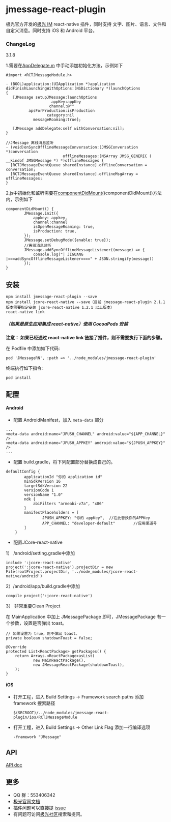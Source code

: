 # jmessage-react-plugin 

极光官方开发的[极光 IM](https://docs.jiguang.cn/jmessage/guideline/jmessage_guide/) react-native 插件，同时支持 文字、图片、语言、文件和自定义消息。同时支持 iOS 和 Android 平台。

### ChangeLog

3.1.8

1.需要在[AppDelegate.m](https://github.com/jpush/jmessage-react-plugin/blob/master/example/ios/JMessageDemo/AppDelegate.m) 中手动添加初始化方法，示例如下

```
#import <RCTJMessageModule.h>

- (BOOL)application:(UIApplication *)application didFinishLaunchingWithOptions:(NSDictionary *)launchOptions
{   
   [JMessage setupJMessage:launchOptions
                    appKey:appKey
                   channel:@""
          apsForProduction:isProduction
                  category:nil
            messageRoaming:true];
   
   [JMessage addDelegate:self withConversation:nil];
}

//JMessage 离线消息监听
- (void)onSyncOfflineMessageConversation:(JMSGConversation *)conversation
                         offlineMessages:(NSArray JMSG_GENERIC ( __kindof JMSGMessage *) *)offlineMessages {
  [RCTJMessageEventQueue sharedInstance].offlineConversation = conversation;
  [RCTJMessageEventQueue sharedInstance].offlineMsgArray = offlineMessages;
}
```

2.js中初始化和监听需要在[componentDidMount()](https://github.com/jpush/jmessage-react-plugin/blob/master/example/app/routes/Launch/index.js)componentDidMount()方法内，示例如下

```
componentDidMount() {
        JMessage.init({
            appkey: appkey,
            channel:channel
            isOpenMessageRoaming: true,
            isProduction: true,
        });
        JMessage.setDebugMode({enable: true});
        //离线消息监听
        JMessage.addSyncOfflineMessageListener((message) => {
            console.log("| JIGUANG |===addSyncOfflineMessageListener====" + JSON.stringify(message))
        });
}        
```

## 安装

```
npm install jmessage-react-plugin --save
npm install jcore-react-native --save（目前 jmessage-react-plugin 2.1.1 版本需要指定安装 jcore-react-native 1.2.1 以上版本）
react-native link
```

##### （如果是原生应用集成 react-native）使用 CocoaPods 安装

**注意： 如果已经通过 react-native link 链接了插件，则不需要执行下面的步骤。**


在 Podfile 中添加如下代码:

```
pod 'JMessageRN', :path => '../node_modules/jmessage-react-plugin'
```

终端执行如下指令:

```
pod install
```

## 配置

#### Android

- 配置 AndroidManifest，加入 `meta-data` 部分
```
...
<meta-data android:name="JPUSH_CHANNEL" android:value="${APP_CHANNEL}" />
<meta-data android:name="JPUSH_APPKEY" android:value="${JPUSH_APPKEY}" />
...
```
- 配置 build.gradle，将下列配置部分替换成自己的。
```
defaultConfig {
        applicationId "你的 application id"
        minSdkVersion 16
        targetSdkVersion 22
        versionCode 1
        versionName "1.0"
        ndk {
            abiFilters "armeabi-v7a", "x86"
        }
        manifestPlaceholders = [
                JPUSH_APPKEY: "你的 appKey",	//在此替换你的APPKey
                APP_CHANNEL: "developer-default"		//应用渠道号
        ]
    }
```
- 配置JCore-react-native

1） /android/setting.gradle中添加
```
include ':jcore-react-native'
project(':jcore-react-native').projectDir = new File(rootProject.projectDir, '../node_modules/jcore-react-native/android')
```
2）/android/app/build.gradle中添加
```
compile project(':jcore-react-native')
```
3） 非常重要Clean Project

在 MainApplication 中加上 JMessagePackage 即可，JMessagePackage 有一个参数，设置是否弹出 toast。
```
// 如果设置为 true，则不弹出 toast。
private boolean shutdownToast = false;

@Override
protected List<ReactPackage> getPackages() {
    return Arrays.<ReactPackage>asList(
            new MainReactPackage(),
            new JMessageReactPackage(shutdownToast),
    );
}
```

#### iOS

- 打开工程，进入 Build Settings -> Framework search paths 添加 framework 搜索路径

  ```
  $(SRCROOT)/../node_modules/jmessage-react-plugin/ios/RCTJMessageModule
  ```

- 打开工程，进入 Build Settings -> Other Link Flag 添加一行编译选项

  ```
  -framework "JMessage"
  ```


## API

[API doc](./document/API.md)

## 更多

- QQ 群：553406342
- [极光官网文档](http://docs.jiguang.cn/guideline/jmessage_guide/)
- 插件问题可以直接提 [issue](https://github.com/jpush/jmessage-react-plugin/issues)
- 有问题可访问[极光社区](http://community.jiguang.cn/)搜索和提问。

